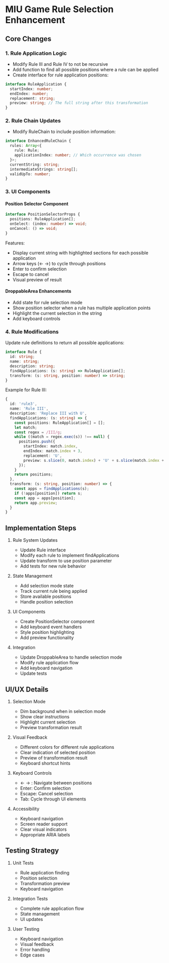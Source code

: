 # MIU Game Rule Selection Enhancement

## Core Changes

### 1. Rule Application Logic
- Modify Rule III and Rule IV to not be recursive
- Add function to find all possible positions where a rule can be applied
- Create interface for rule application positions:
```typescript
interface RuleApplication {
  startIndex: number;
  endIndex: number;
  replacement: string;
  preview: string; // The full string after this transformation
}
```

### 2. Rule Chain Updates
- Modify RuleChain to include position information:
```typescript
interface EnhancedRuleChain {
  rules: Array<{
    rule: Rule;
    applicationIndex: number; // Which occurrence was chosen
  }>;
  currentString: string;
  intermediateStrings: string[];
  validUpTo: number;
}
```

### 3. UI Components

#### Position Selector Component
```typescript
interface PositionSelectorProps {
  positions: RuleApplication[];
  onSelect: (index: number) => void;
  onCancel: () => void;
}
```

Features:
- Display current string with highlighted sections for each possible application
- Arrow keys (← →) to cycle through positions
- Enter to confirm selection
- Escape to cancel
- Visual preview of result

#### DroppableArea Enhancements
- Add state for rule selection mode
- Show position selector when a rule has multiple application points
- Highlight the current selection in the string
- Add keyboard controls

### 4. Rule Modifications

Update rule definitions to return all possible applications:
```typescript
interface Rule {
  id: string;
  name: string;
  description: string;
  findApplications: (s: string) => RuleApplication[];
  transform: (s: string, position: number) => string;
}
```

Example for Rule III:
```typescript
{
  id: 'rule3',
  name: 'Rule III',
  description: 'Replace III with U',
  findApplications: (s: string) => {
    const positions: RuleApplication[] = [];
    let match;
    const regex = /III/g;
    while ((match = regex.exec(s)) !== null) {
      positions.push({
        startIndex: match.index,
        endIndex: match.index + 3,
        replacement: 'U',
        preview: s.slice(0, match.index) + 'U' + s.slice(match.index + 3)
      });
    }
    return positions;
  },
  transform: (s: string, position: number) => {
    const apps = findApplications(s);
    if (!apps[position]) return s;
    const app = apps[position];
    return app.preview;
  }
}
```

## Implementation Steps

1. Rule System Updates
   - Update Rule interface
   - Modify each rule to implement findApplications
   - Update transform to use position parameter
   - Add tests for new rule behavior

2. State Management
   - Add selection mode state
   - Track current rule being applied
   - Store available positions
   - Handle position selection

3. UI Components
   - Create PositionSelector component
   - Add keyboard event handlers
   - Style position highlighting
   - Add preview functionality

4. Integration
   - Update DroppableArea to handle selection mode
   - Modify rule application flow
   - Add keyboard navigation
   - Update tests

## UI/UX Details

1. Selection Mode
   - Dim background when in selection mode
   - Show clear instructions
   - Highlight current selection
   - Preview transformation result

2. Visual Feedback
   - Different colors for different rule applications
   - Clear indication of selected position
   - Preview of transformation result
   - Keyboard shortcut hints

3. Keyboard Controls
   - ← → : Navigate between positions
   - Enter: Confirm selection
   - Escape: Cancel selection
   - Tab: Cycle through UI elements

4. Accessibility
   - Keyboard navigation
   - Screen reader support
   - Clear visual indicators
   - Appropriate ARIA labels

## Testing Strategy

1. Unit Tests
   - Rule application finding
   - Position selection
   - Transformation preview
   - Keyboard navigation

2. Integration Tests
   - Complete rule application flow
   - State management
   - UI updates

3. User Testing
   - Keyboard navigation
   - Visual feedback
   - Error handling
   - Edge cases